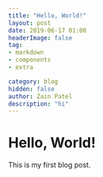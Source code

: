 ```yaml
---
title: "Hello, World!"
layout: post
date: 2019-06-17 01:00
headerImage: false
tag:
- markdown
- components
- extra

category: blog
hidden: false
author: Zain Patel
description: "hi"
---
```



# Hello, World!

This is my first blog post.